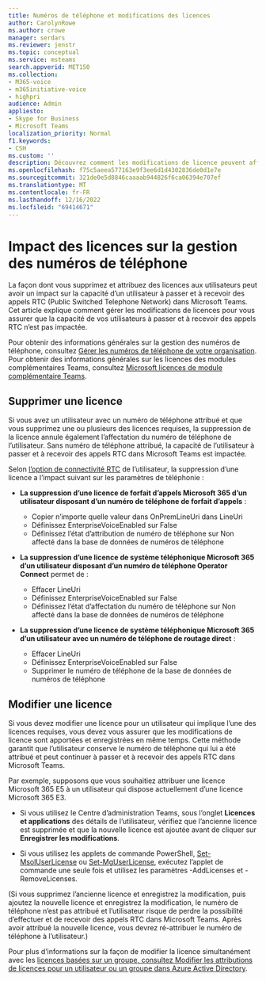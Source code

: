 ```yaml
---
title: Numéros de téléphone et modifications des licences
author: CarolynRowe
ms.author: crowe
manager: serdars
ms.reviewer: jenstr
ms.topic: conceptual
ms.service: msteams
search.appverid: MET150
ms.collection:
- M365-voice
- m365initiative-voice
- highpri
audience: Admin
appliesto:
- Skype for Business
- Microsoft Teams
localization_priority: Normal
f1.keywords:
- CSH
ms.custom: ''
description: Découvrez comment les modifications de licence peuvent affecter la gestion des numéros de téléphone.
ms.openlocfilehash: f75c5aeea577163e9f3ee6d1d4302836de0d1e7e
ms.sourcegitcommit: 321de0e5d8846caaaab944826f6ca06394e707ef
ms.translationtype: MT
ms.contentlocale: fr-FR
ms.lasthandoff: 12/16/2022
ms.locfileid: "69414671"
---
```

# <a name="how-licensing-affects-phone-number-management"></a>Impact des licences sur la gestion des numéros de téléphone

La façon dont vous supprimez et attribuez des licences aux utilisateurs peut avoir un impact sur la capacité d’un utilisateur à passer et à recevoir des appels RTC (Public Switched Telephone Network) dans Microsoft Teams. Cet article explique comment gérer les modifications de licences pour vous assurer que la capacité de vos utilisateurs à passer et à recevoir des appels RTC n’est pas impactée.

Pour obtenir des informations générales sur la gestion des numéros de téléphone, consultez [Gérer les numéros de téléphone de votre organisation](manage-phone-numbers-landing-page.md). Pour obtenir des informations générales sur les licences des modules complémentaires Teams, consultez [Microsoft licences de module complémentaire Teams](/teams-add-on-licensing/microsoft-teams-add-on-licensing.md).



## <a name="remove-a-license"></a>Supprimer une licence

Si vous avez un utilisateur avec un numéro de téléphone attribué et que vous supprimez une ou plusieurs des licences requises, la suppression de la licence annule également l’affectation du numéro de téléphone de l’utilisateur. Sans numéro de téléphone attribué, la capacité de l’utilisateur à passer et à recevoir des appels RTC dans Microsoft Teams est impactée.

Selon [l’option de connectivité RTC](pstn-connectivity.md) de l’utilisateur, la suppression d’une licence a l’impact suivant sur les paramètres de téléphonie :

- **La suppression d’une licence de forfait d’appels Microsoft 365 d’un utilisateur disposant d’un numéro de téléphone de forfait d’appels** :
  - Copier n’importe quelle valeur dans OnPremLineUri dans LineUri
  - Définissez EnterpriseVoiceEnabled sur False
  - Définissez l’état d’attribution de numéro de téléphone sur Non affecté dans la base de données de numéros de téléphone


- **La suppression d’une licence de système téléphonique Microsoft 365 d’un utilisateur disposant d’un numéro de téléphone Operator Connect** permet de :
  - Effacer LineUri
  - Définissez EnterpriseVoiceEnabled sur False
  - Définissez l’état d’affectation du numéro de téléphone sur Non affecté dans la base de données de numéros de téléphone


- **La suppression d’une licence de système téléphonique Microsoft 365 d’un utilisateur avec un numéro de téléphone de routage direct** :
  - Effacer LineUri
  - Définissez EnterpriseVoiceEnabled sur False
  - Supprimer le numéro de téléphone de la base de données de numéros de téléphone


## <a name="change-a-license"></a>Modifier une licence

Si vous devez modifier une licence pour un utilisateur qui implique l’une des licences requises, vous devez vous assurer que les modifications de licence sont apportées et enregistrées en même temps. Cette méthode garantit que l’utilisateur conserve le numéro de téléphone qui lui a été attribué et peut continuer à passer et à recevoir des appels RTC dans Microsoft Teams. 

Par exemple, supposons que vous souhaitiez attribuer une licence Microsoft 365 E5 à un utilisateur qui dispose actuellement d’une licence Microsoft 365 E3. 

- Si vous utilisez le Centre d’administration Teams, sous l’onglet **Licences et applications** des détails de l’utilisateur, vérifiez que l’ancienne licence est supprimée et que la nouvelle licence est ajoutée avant de cliquer sur **Enregistrer les modifications**. 

- Si vous utilisez les applets de commande PowerShell, [Set-MsolUserLicense](/powershell/module/msonline/set-msoluserlicense) ou [Set-MgUserLicense](/powershell/module/microsoft.graph.users.actions/set-mguserlicense), exécutez l’applet de commande une seule fois et utilisez les paramètres -AddLicenses et -RemoveLicenses.

(Si vous supprimez l’ancienne licence et enregistrez la modification, puis ajoutez la nouvelle licence et enregistrez la modification, le numéro de téléphone n’est pas attribué et l’utilisateur risque de perdre la possibilité d’effectuer et de recevoir des appels RTC dans Microsoft Teams. Après avoir attribué la nouvelle licence, vous devrez ré-attribuer le numéro de téléphone à l’utilisateur.)

Pour plus d’informations sur la façon de modifier la licence simultanément avec les [licences basées sur un groupe, consultez Modifier les attributions de licences pour un utilisateur ou un groupe dans Azure Active Directory](/azure/active-directory/enterprise-users/licensing-groups-change-licenses).
